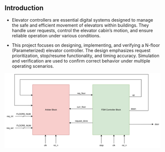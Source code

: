 ## Introduction
- Elevator controllers are essential digital systems designed to manage the safe and efficient movement
of elevators within buildings. They handle user requests, control the elevator cabin’s motion, and
ensure reliable operation under various conditions.

- This project focuses on designing, implementing, and verifying a N-floor (Parameterized) elevator
controller. The design emphasizes request prioritization, stop/resume functionality, and timing
accuracy. Simulation and verification are used to confirm correct behavior under multiple operating
scenarios.

![image alt](https://raw.githubusercontent.com/Ahmed162817/Elevator_Controller/27a6eb4e383b6ff649ce70ae9c57130e36d5c0f6/Block_level_Architecture.svg)
